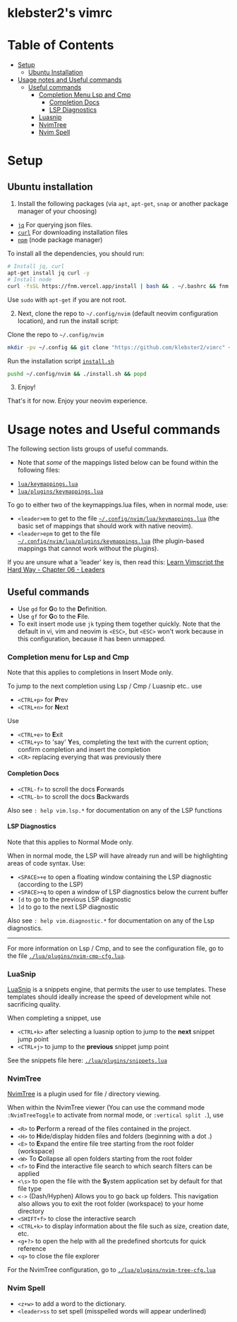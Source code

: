 # klebster2's vimrc

# Table of Contents
- [Setup](#setup)
   - [Ubuntu Installation](#ubuntu-installation)
- [Usage notes and Useful commands](#usage-notes-and-useful-commands)
   - [Useful commands](#useful-commands)
      - [Completion Menu Lsp and Cmp](#completion-menu-for-lsp-and-cmp)
         - [Completion Docs](#completion-docs)
         - [LSP Diagnostics](#lsp-diagnostics)
      - [Luasnip](#luasnip)
      - [NvimTree](#nvimtree)
      - [Nvim Spell](#nvim-spell)


# Setup

## Ubuntu installation

1. Install the following packages (via `apt`, `apt-get`, `snap` or another package manager of your choosing)

- [`jq`](https://jqlang.github.io/jq/) For querying json files.
- [`curl`](https://curl.se/) For downloading installation files
- [`npm`](https://www.npmjs.com/) (node package manager)

To install all the dependencies, you should run:

```bash
# Install jq, curl
apt-get install jq curl -y
# Install node
curl -fsSL https://fnm.vercel.app/install | bash && . ~/.bashrc && fnm use --install-if-missing 20
```

Use `sudo` with `apt-get` if you are not root.

2. Next, clone the repo to `~/.config/nvim` (default neovim configuration location), and run the install script:

Clone the repo to `~/.config/nvim`

```bash
mkdir -pv ~/.config && git clone "https://github.com/klebster2/vimrc" ~/.config/nvim
```

Run the installation script [`install.sh`](./install.sh)

```bash
pushd ~/.config/nvim && ./install.sh && popd
```

3. Enjoy!

That's it for now. Enjoy your neovim experience.

# Usage notes and Useful commands

The following section lists groups of useful commands.

* Note that _some_ of the mappings listed below can be found within the following files:
- [`lua/keymappings.lua`](./lua/keymappings.lua)
- [`lua/plugins/keymappings.lua`](./lua/plugins/keymappings.lua)

To go to either two of the keymappings.lua files, when in normal mode, use:

- `<leader>em` to get to the file [`~/.config/nvim/lua/keymappings.lua`](./lua/keymappings.lua) (the basic set of mappings that should work with native neovim).
- `<leader>epm` to get to the file [`~/.config/nvim/lua/plugins/keymappings.lua`](./lua/plugins/keymappings.lua) (the plugin-based mappings that cannot work without the plugins).

If you are unsure what a 'leader' key is, then read this: [Learn Vimscript the Hard Way - Chapter 06 - Leaders](https://learnvimscriptthehardway.stevelosh.com/chapters/06.html)

## Useful commands

- Use `gd` for **G**o to the **D**efinition.
- Use `gf` for **G**o to the **F**ile.
- To exit insert mode use `jk` typing them together quickly. Note that the default in vi, vim and neovim is `<ESC>`, but `<ESC>` won't work because in this configuration, because it has been unmapped.

### Completion menu for Lsp and Cmp

Note that this applies to completions in Insert Mode only.

To jump to the next completion using Lsp / Cmp / Luasnip etc.. use

- `<CTRL+p>` for **P**rev
- `<CTRL+n>` for **N**ext

Use
- `<CTRL+e>` to **E**xit
- `<CTRL+y>` to 'say' **Y**es, completing the text with the current option; confirm completion and insert the completion
- `<CR>` replacing everying that was previously there

#### Completion Docs

- `<CTRL-f>` to scroll the docs **F**orwards
- `<CTRL-b>` to scroll the docs **B**ackwards

Also see `: help vim.lsp.*` for documentation on any of the LSP functions

#### LSP Diagnostics

Note that this applies to Normal Mode only.

When in normal mode, the LSP will have already run and will be highlighting areas of code syntax.
Use:

- `<SPACE>+e` to open a floating window containing the LSP diagnostic (according to the LSP)
- `<SPACE>+q` to open a window of LSP diagnostics below the current buffer
- `[d` to go to the previous LSP diagnostic
- `]d` to go to the next LSP diagnostic

Also see `: help vim.diagnostic.*` for documentation on any of the Lsp diagnostics.

---

For more information on Lsp / Cmp, and to see the configuration file, go to the file [`./lua/plugins/nvim-cmp-cfg.lua`](./lua/plugins/nvim-cmp-cfg.lua).

### LuaSnip

[LuaSnip](https://github.com/L3MON4D3/LuaSnip) is a snippets engine, that permits the user to use templates.
These templates should ideally increase the speed of development while not sacrificing quality.

When completing a snippet, use

- `<CTRL+k>` after selecting a luasnip option to jump to the **next** snippet jump point
- `<CTRL+j>` to jump to the **previous** snippet jump point

See the snippets file here: [`./lua/plugins/snippets.lua`](./lua/plugins/snippets.lua)

### NvimTree

[NvimTree](https://github.com/nvim-tree/nvim-tree.lua) is a plugin used for file / directory viewing.

When within the NvimTree viewer (You can use the command mode `:NvimTreeToggle` to activate from normal mode, or  `:vertical split .`), use

- `<R>` to **P**erform a reread of the files contained in the project.
- `<H>` to **H**ide/display hidden files and folders (beginning with a dot .)
- `<E>` to **E**xpand the entire file tree starting from the root folder (workspace)
- `<W>` To **C**ollapse all open folders starting from the root folder
- `<f>` to **F**ind the interactive file search to which search filters can be applied
- `<\s>` to open the file with the **S**ystem application set by default for that file type
- `<->` (Dash/Hyphen) Allows you to go back up folders. This navigation also allows you to exit the root folder (workspace) to your home directory
- `<SHIFT+f>` to close the interactive search
- `<CTRL+k>` to display information about the file such as size, creation date, etc.
- `<g+?>` to open the help with all the predefined shortcuts for quick reference
- `<q>` to close the file explorer

For the NvimTree configuration, go to [`./lua/plugins/nvim-tree-cfg.lua`](./lua/plugins/nvim-tree-cfg.lua)

### Nvim Spell

- `<z+w>` to add a word to the dictionary.
- `<leader>ss` to set spell (misspelled words will appear underlined)
